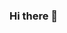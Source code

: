 ### Hi there 👋

<!--
Halo Coders!!
Kenalkan Nama Saya Muhammad Ikhsan Fisabillillah
i am a novice programmer

i have basic skill on
- C++
- C
- Java
- Javascript
- HTML


-->
